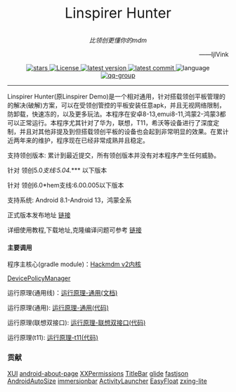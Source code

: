 
<div align="center">
    <p align="center" style="font-size: 32px;" >Linspirer Hunter</p>
    <p><em>比领创更懂你的mdm</em></p>
    <p align="right">——ljlVink</p>
<div>
  <a href="https://github.com/ljlVink/LinspirerDemo/stargazers">
    <img src="https://img.shields.io/github/stars/ljlVink/LinspirerDemo?logo=github" alt="stars" />
  </a>
  <a href="https://github.com/ljlVink/LinspirerDemo/blob/main/LICENSE">
    <img src="https://img.shields.io/github/license/ljlVink/Linspirerdemo" alt="License" />
  </a>
  <a href="https://github.com/ljlVink/LinspirerDemo/releases">
    <img src="https://img.shields.io/github/v/release/ljlvink/LinspirerDemo?logo=github" alt="latest version" />
  </a>
  <a href="https://github.com/ljlVink/LinspirerDemo/commits/main">
    <img src="https://img.shields.io/github/last-commit/ljlVink/LinspirerDemo?logo=github" alt="latest commit" />
  </a>
  <a>
  <img src="https://img.shields.io/badge/language-java-green" alt="language" />
  </a>
</div>
<div>
  <a href="https://jq.qq.com/?_wv=1027&k=PxGBMxHV">
    <img src="https://img.shields.io/badge/QQgroup-join-red" alt="qq-group" />
  </a>
</div>
</div>

---

Linspirer Hunter(原Linspirer Demo)是一个相对通用，针对搭载领创平板管理的的解决(破解)方案，可以在受领创管控的平板安装任意apk，并且无视网络限制，防卸载，快速冻的，以及更多玩法。本程序在安卓8-13,emui8-11,鸿蒙2-鸿蒙3都可以正常运行。本程序尤其针对了华为，联想，T11，希沃等设备进行了深度定制，并且对其他非提及到但搭载领创平板的设备也会起到非常明显的效果。在累计近两年来的维护，程序现在已经非常成熟并且稳定。

支持领创版本: 累计到最近提交，所有领创版本并没有对本程序产生任何威胁。

针对 领创5.0*支线:5.04.**** 以下版本

针对 领创6.0*hem支线:6.00.005以下版本

支持系统: Android 8.1-Android 13，鸿蒙全系

正式版本发布地址 [链接](https://youngtoday.github.io)

详细使用教程,下载地址,克隆编译问题可参考 [链接](https://youngtoday.github.io)

#### 主要调用

程序主核心(gradle module)：[Hackmdm v2内核](https://github.com/ljlVink/HackMdm-core)

[DevicePolicyManager](https://developer.android.com/reference/android/app/admin/DevicePolicyManager)

运行原理(通用线)：[运行原理-通用(文档)](https://github.com/ljlVink/HackMdm-core/blob/main/%E9%9D%9E%E5%AE%98%E6%96%B9-%E9%A2%86%E5%88%9B%E5%B9%BF%E6%92%ADAPI%E6%8E%A5%E5%8F%A3%E6%96%87%E6%A1%A3.pdf)

运行原理(通用): [运行原理-通用(代码)](https://github.com/ljlVink/HackMdm-core/blob/main/src/main/java/com/ljlVink/core/hackmdm/v2/GenericMDM.java)

运行原理(联想双接口): [运行原理-联想双接口(代码)](https://github.com/ljlVink/HackMdm-core/tree/main/src/main/java/com/ljlVink/core/hackmdm/v2/Lenovo)

运行原理(t11): [运行原理-t11(代码)](https://github.com/ljlVink/HackMdm-core/blob/main/src/main/java/com/ljlVink/core/hackmdm/v2/Supi.java)

### 贡献

[XUI](https://github.com/xuexiangjys/XUI)
[android-about-page](https://github.com/medyo/android-about-page)
[XXPermissions](https://github.com/getActivity/XXPermissions)
[TitleBar](https://github.com/getActivity/TitleBar)
[glide](https://github.com/bumptech/glide)
[fastjson](https://github.com/alibaba/fastjson)
[AndroidAutoSize](https://github.com/JessYanCoding/AndroidAutoSize)
[immersionbar](https://github.com/gyf-dev/ImmersionBar)
[ActivityLauncher](https://github.com/butzist/ActivityLauncher)
[EasyFloat](https://github.com/princekin-f/EasyFloat)
[zxing-lite](https://github.com/jenly1314/ZXingLite/)

